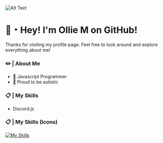 ![Alt Text](https://github.com/ollie-m-official/ollie-m-official/blob/main/Banner.jpg?raw=true)

# 👋・Hey! I'm Ollie M on GitHub!

Thanks for visiting my profile page. Feel free to look around and explore everything about me!

### ✏️ | About Me
- 🔨 Javascript Programmer
- 🧩 Proud to be autistic

### 📋 | My Skills
- Discord.js

### 📋 | My Skills (Icons)
[![My Skills](https://skillicons.dev/icons?i=discordjs)](https://skillicons.dev)
